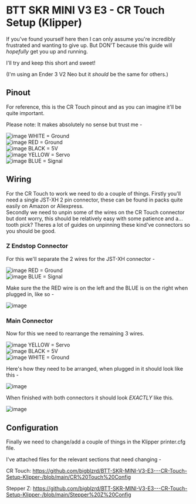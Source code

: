 # BTT SKR MINI V3 E3 - CR Touch Setup (Klipper)

If you've found yourself here then I can only assume you're incredibly frustrated and wanting to give up. But DON'T because this guide will *hopefully* get you up and running. 

I'll try and keep this short and sweet!

(I'm using an Ender 3 V2 Neo but it *should* be the same for others.)

## Pinout

For reference, this is the CR Touch pinout and as you can imagine it'll be quite important. 

Please note: It makes absolutely no sense but trust me - 

![image](https://github.com/bigblzrd/BTT-SKR-MINI-V3-E3---CR-Touch-Setup-Klipper-/assets/134751053/f4c2c843-7979-4acc-a02b-c74af969470c) WHITE = Ground  
![image](https://github.com/bigblzrd/BTT-SKR-MINI-V3-E3---CR-Touch-Setup-Klipper-/assets/134751053/58308e43-35c3-4770-810c-da64e46bb791) RED = Ground  
![image](https://github.com/bigblzrd/BTT-SKR-MINI-V3-E3---CR-Touch-Setup-Klipper-/assets/134751053/4ea4303e-fda3-46a3-aafb-e5b9d160b6a9) BLACK = 5V  
![image](https://github.com/bigblzrd/BTT-SKR-MINI-V3-E3---CR-Touch-Setup-Klipper-/assets/134751053/f3c3e8c4-372b-4b67-a891-1c52cd19b874) YELLOW = Servo  
![image](https://github.com/bigblzrd/BTT-SKR-MINI-V3-E3---CR-Touch-Setup-Klipper-/assets/134751053/c0b31637-9718-47fb-a959-56ccca1bc30f) BLUE = Signal  

## Wiring

For the CR Touch to work we need to do a couple of things. Firstly you'll need a single JST-XH 2 pin connector, these can be found in packs quite easily on Amazon or Aliexpress.  
Secondly we need to unpin some of the wires on the CR Touch connector but dont worry, this should be relatively easy with some patience and a... tooth pick? Theres a lot of guides on unpinning these kind've connectors so you should be good.

### Z Endstop Connector

For this we'll separate the 2 wires for the JST-XH connector -  

![image](https://github.com/bigblzrd/BTT-SKR-MINI-V3-E3---CR-Touch-Setup-Klipper-/assets/134751053/58308e43-35c3-4770-810c-da64e46bb791) RED = Ground  
![image](https://github.com/bigblzrd/BTT-SKR-MINI-V3-E3---CR-Touch-Setup-Klipper-/assets/134751053/c0b31637-9718-47fb-a959-56ccca1bc30f) BLUE = Signal  

Make sure the the RED wire is on the left and the BLUE is on the right when plugged in, like so -  

![image](https://github.com/bigblzrd/BTT-SKR-MINI-V3-E3---CR-Touch-Setup-Klipper-/assets/134751053/6133e1f3-6746-40fc-8393-00f1cf997c66)


### Main Connector

Now for this we need to rearrange the remaining 3 wires.

![image](https://github.com/bigblzrd/BTT-SKR-MINI-V3-E3---CR-Touch-Setup-Klipper-/assets/134751053/f3c3e8c4-372b-4b67-a891-1c52cd19b874) YELLOW = Servo  
![image](https://github.com/bigblzrd/BTT-SKR-MINI-V3-E3---CR-Touch-Setup-Klipper-/assets/134751053/4ea4303e-fda3-46a3-aafb-e5b9d160b6a9) BLACK = 5V  
![image](https://github.com/bigblzrd/BTT-SKR-MINI-V3-E3---CR-Touch-Setup-Klipper-/assets/134751053/f4c2c843-7979-4acc-a02b-c74af969470c) WHITE = Ground  

Here's how they need to be arranged, when plugged in it should look like this -  

![image](https://github.com/bigblzrd/BTT-SKR-MINI-V3-E3---CR-Touch-Setup-Klipper-/assets/134751053/32d6e3dc-be6e-4973-8480-49eb9267ca42)


When finished with both connectors it should look *EXACTLY* like this.

![image](https://github.com/bigblzrd/BTT-SKR-MINI-V3-E3---CR-Touch-Setup-Klipper-/assets/134751053/8b8465d2-3b7f-42b4-85e0-e8de64ae6382)



## Configuration

Finally we need to change/add a couple of things in the Klipper printer.cfg file.  

  
I've attached files for the relevant sections that need changing - 

CR Touch:
https://github.com/bigblzrd/BTT-SKR-MINI-V3-E3---CR-Touch-Setup-Klipper-/blob/main/CR%20Touch%20Config  

Stepper Z:
https://github.com/bigblzrd/BTT-SKR-MINI-V3-E3---CR-Touch-Setup-Klipper-/blob/main/Stepper%20Z%20Config  

